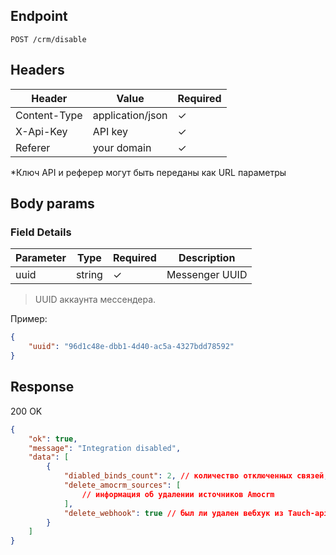 ## Endpoint
`POST /crm/disable`

## Headers
| Header | Value | Required |
|--------|-------|----------|
| Content-Type | application/json | ✓ |
| X-Api-Key | API key | ✓ |
| Referer | your domain | ✓ |

*Ключ API и реферер могут быть переданы как URL параметры

## Body params

### Field Details
| Parameter | Type | Required | Description |
|-----------|------|----------|-------------|
| uuid | string | ✓ | Messenger UUID |

> UUID аккаунта мессендера.


Пример:
```json
{
	"uuid": "96d1c48e-dbb1-4d40-ac5a-4327bdd78592"
}
```


## Response
200 OK
```json
{
	"ok": true,
	"message": "Integration disabled",
	"data": [
		{
			"diabled_binds_count": 2, // количество отключенных связей, должно быть 2 и больше
			"delete_amocrm_sources": [
				// информация об удалении источников Amocrm
			],
			"delete_webhook": true // был ли удален вебхук из Tauch-api
		}
	]
}
```
